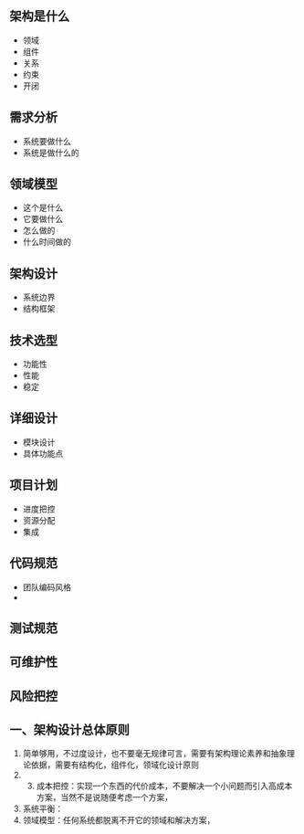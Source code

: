 ## 架构是什么

* 领域
* 组件
* 关系
* 约束
* 开闭

## 需求分析

* 系统要做什么
* 系统是做什么的

## 领域模型

* 这个是什么
* 它要做什么
* 怎么做的
* 什么时间做的

## 架构设计

* 系统边界
* 结构框架

## 技术选型

* 功能性
* 性能
* 稳定

## 详细设计

* 模块设计
* 具体功能点

## 项目计划

* 进度把控
* 资源分配
* 集成

## 代码规范

* 团队编码风格
* 
## 测试规范

## 可维护性

## 风险把控

## 一、架构设计总体原则

1. 简单够用，不过度设计，也不要毫无规律可言，需要有架构理论素养和抽象理论依据，需要有结构化，组件化，领域化设计原则
2. 3. 成本把控：实现一个东西的代价成本，不要解决一个小问题而引入高成本方案，当然不是说随便考虑一个方案，
4. 系统平衡：
5. 领域模型：任何系统都脱离不开它的领域和解决方案，



